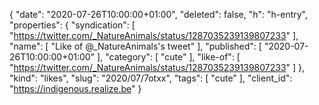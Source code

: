 {
  "date": "2020-07-26T10:00:00+01:00",
  "deleted": false,
  "h": "h-entry",
  "properties": {
    "syndication": [
      "https://twitter.com/_NatureAnimals/status/1287035239139807233"
    ],
    "name": [
      "Like of @_NatureAnimals's tweet"
    ],
    "published": [
      "2020-07-26T10:00:00+01:00"
    ],
    "category": [
      "cute"
    ],
    "like-of": [
      "https://twitter.com/_NatureAnimals/status/1287035239139807233"
    ]
  },
  "kind": "likes",
  "slug": "2020/07/7otxx",
  "tags": [
    "cute"
  ],
  "client_id": "https://indigenous.realize.be"
}
